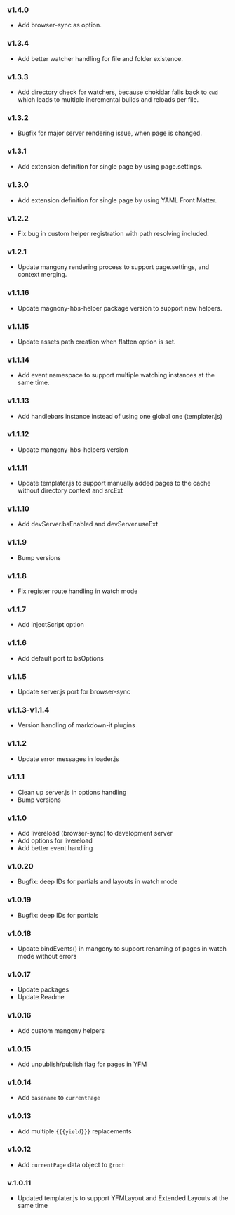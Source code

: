 ### v1.4.0
- Add browser-sync as option. 

### v1.3.4
- Add better watcher handling for file and folder existence. 

### v1.3.3
- Add directory check for watchers, because chokidar falls back to `cwd` which leads to multiple incremental builds and reloads per file. 

### v1.3.2
- Bugfix for major server rendering issue, when page is changed. 

### v1.3.1
- Add extension definition for single page by using page.settings.

### v1.3.0
- Add extension definition for single page by using YAML Front Matter.

### v1.2.2
- Fix bug in custom helper registration with path resolving included.

### v1.2.1
- Update mangony rendering process to support page.settings, and context merging.

### v1.1.16
- Update magnony-hbs-helper package version to support new helpers.

### v1.1.15
- Update assets path creation when flatten option is set.

### v1.1.14
- Add event namespace to support multiple watching instances at the same time.

### v1.1.13
- Add handlebars instance instead of using one global one (templater.js)

### v1.1.12
- Update mangony-hbs-helpers version

### v1.1.11
- Update templater.js to support manually added pages  to the cache without directory context and srcExt

### v1.1.10
- Add devServer.bsEnabled and devServer.useExt

### v1.1.9
- Bump versions

### v1.1.8
- Fix register route handling in watch mode

### v1.1.7
- Add injectScript option

### v1.1.6
- Add default port to bsOptions

### v1.1.5
- Update server.js port for browser-sync

### v1.1.3-v1.1.4
- Version handling of markdown-it plugins

### v1.1.2
- Update error messages in loader.js

### v1.1.1
- Clean up server.js in options handling
- Bump versions

### v1.1.0
- Add livereload (browser-sync) to development server
- Add options for livereload
- Add better event handling 

### v1.0.20
- Bugfix: deep IDs for partials and layouts in watch mode

### v1.0.19
- Bugfix: deep IDs for partials

### v1.0.18
- Update bindEvents() in mangony to support renaming of pages in watch mode without errors 

### v1.0.17
- Update packages
- Update Readme

### v1.0.16
- Add custom mangony helpers

### v1.0.15
- Add unpublish/publish flag for pages in YFM

### v1.0.14
- Add `basename` to `currentPage`

### v1.0.13
- Add multiple `{{{yield}}}` replacements

### v1.0.12
- Add `currentPage` data object to `@root`

### v.1.0.11
- Updated templater.js to support YFMLayout and Extended Layouts at the same time
